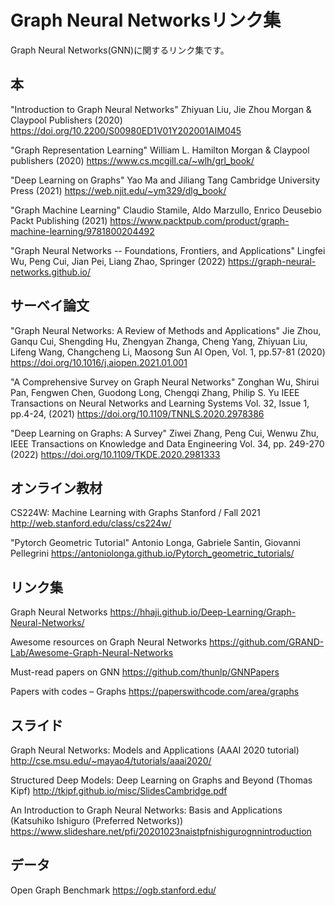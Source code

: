 # Graph Neural Networksリンク集
Graph Neural Networks(GNN)に関するリンク集です。

## 本
  "Introduction to Graph Neural Networks"
  Zhiyuan Liu, Jie Zhou
  Morgan & Claypool Publishers (2020)
https://doi.org/10.2200/S00980ED1V01Y202001AIM045

  "Graph Representation Learning"
  William L. Hamilton
  Morgan & Claypool publishers (2020)
https://www.cs.mcgill.ca/~wlh/grl_book/

  "Deep Learning on Graphs"
  Yao Ma and Jiliang Tang
  Cambridge University Press (2021)
https://web.njit.edu/~ym329/dlg_book/

  "Graph Machine Learning"
  Claudio Stamile, Aldo Marzullo, Enrico Deusebio 
  Packt Publishing (2021)
https://www.packtpub.com/product/graph-machine-learning/9781800204492

  "Graph Neural Networks -- Foundations, Frontiers, and Applications"
  Lingfei Wu, Peng Cui, Jian Pei, Liang Zhao, 
  Springer (2022)
https://graph-neural-networks.github.io/

## サーベイ論文
  "Graph Neural Networks: A Review of Methods and Applications"
  Jie Zhou, Ganqu Cui, Shengding Hu, Zhengyan Zhanga, Cheng Yang, Zhiyuan Liu, Lifeng Wang, Changcheng Li, Maosong Sun
  AI Open, Vol. 1, pp.57-81 (2020)
https://doi.org/10.1016/j.aiopen.2021.01.001

  "A Comprehensive Survey on Graph Neural Networks"
  Zonghan Wu, Shirui Pan, Fengwen Chen, Guodong Long, Chengqi Zhang, Philip S. Yu
  IEEE Transactions on Neural Networks and Learning Systems
  Vol. 32, Issue 1, pp.4-24, (2021)
https://doi.org/10.1109/TNNLS.2020.2978386

  "Deep Learning on Graphs: A Survey"
  Ziwei Zhang, Peng Cui, Wenwu Zhu,
  IEEE Transactions on Knowledge and Data Engineering
  Vol. 34, pp. 249-270 (2022)
https://doi.org/10.1109/TKDE.2020.2981333

## オンライン教材
  CS224W: Machine Learning with Graphs
  Stanford / Fall 2021
http://web.stanford.edu/class/cs224w/

  "Pytorch Geometric Tutorial"
  Antonio Longa, Gabriele Santin, Giovanni Pellegrini
https://antoniolonga.github.io/Pytorch_geometric_tutorials/

## リンク集
  Graph Neural Networks
https://hhaji.github.io/Deep-Learning/Graph-Neural-Networks/

  Awesome resources on Graph Neural Networks
https://github.com/GRAND-Lab/Awesome-Graph-Neural-Networks

  Must-read papers on GNN
https://github.com/thunlp/GNNPapers

  Papers with codes – Graphs
https://paperswithcode.com/area/graphs

## スライド
  Graph Neural Networks: Models and Applications (AAAI 2020 tutorial)
http://cse.msu.edu/~mayao4/tutorials/aaai2020/

  Structured Deep Models: Deep Learning on Graphs and Beyond (Thomas Kipf)
http://tkipf.github.io/misc/SlidesCambridge.pdf

  An Introduction to Graph Neural Networks: Basis and Applications (Katsuhiko Ishiguro (Preferred Networks))
https://www.slideshare.net/pfi/20201023naistpfnishigurognnintroduction

## データ
  Open Graph Benchmark
https://ogb.stanford.edu/
